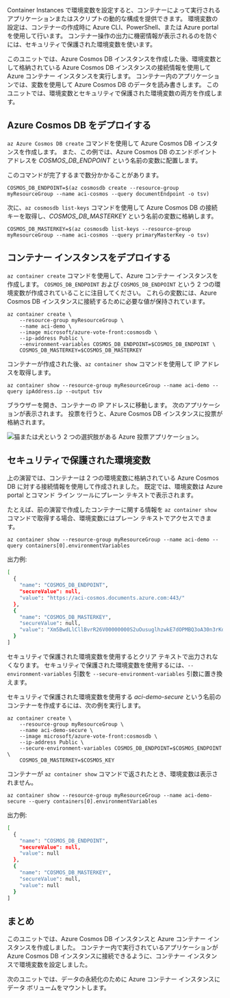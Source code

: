 Container Instances で環境変数を設定すると、コンテナーによって実行されるアプリケーションまたはスクリプトの動的な構成を提供できます。 環境変数の設定は、コンテナーの作成時に Azure CLI、PowerShell、または Azure portal を使用して行います。 コンテナー操作の出力に機密情報が表示されるのを防ぐには、セキュリティで保護された環境変数を使います。

このユニットでは、Azure Cosmos DB インスタンスを作成した後、環境変数として格納されている Azure Cosmos DB インスタンスの接続情報を使用して Azure コンテナー インスタンスを実行します。 コンテナー内のアプリケーションでは、変数を使用して Azure Cosmos DB のデータを読み書きします。 このユニットでは、環境変数とセキュリティで保護された環境変数の両方を作成します。

## <a name="deploy-azure-cosmos-db"></a>Azure Cosmos DB をデプロイする

`az Azure Cosmos DB create` コマンドを使用して Azure Cosmos DB インスタンスを作成します。 また、この例では、Azure Cosmos DB のエンドポイント アドレスを *COSMOS_DB_ENDPOINT* という名前の変数に配置します。

このコマンドが完了するまで数分かかることがあります。

```azurecli
COSMOS_DB_ENDPOINT=$(az cosmosdb create --resource-group myResourceGroup --name aci-cosmos --query documentEndpoint -o tsv)
```

次に、`az cosmosdb list-keys` コマンドを使用して Azure Cosmos DB の接続キーを取得し、*COSMOS_DB_MASTERKEY* という名前の変数に格納します。

```azurecli
COSMOS_DB_MASTERKEY=$(az cosmosdb list-keys --resource-group myResourceGroup --name aci-cosmos --query primaryMasterKey -o tsv)
```

## <a name="deploy-a-container-instance"></a>コンテナー インスタンスをデプロイする

`az container create` コマンドを使用して、Azure コンテナー インスタンスを作成します。 `COSMOS_DB_ENDPOINT` および `COSMOS_DB_ENDPOINT` という 2 つの環境変数が作成されていることに注目してください。 これらの変数には、Azure Cosmos DB インスタンスに接続するために必要な値が保持されています。

```azurecli
az container create \
    --resource-group myResourceGroup \
    --name aci-demo \
    --image microsoft/azure-vote-front:cosmosdb \
    --ip-address Public \
    --environment-variables COSMOS_DB_ENDPOINT=$COSMOS_DB_ENDPOINT \
    COSMOS_DB_MASTERKEY=$COSMOS_DB_MASTERKEY
```

コンテナーが作成された後、`az container show` コマンドを使用して IP アドレスを取得します。

```azurecli
az container show --resource-group myResourceGroup --name aci-demo --query ipAddress.ip --output tsv
```

ブラウザーを開き、コンテナーの IP アドレスに移動します。 次のアプリケーションが表示されます。 投票を行うと、Azure Cosmos DB インスタンスに投票が格納されます。

![猫または犬という 2 つの選択肢がある Azure 投票アプリケーション。](../media-draft/azure-vote.png)

## <a name="secured-environment-variables"></a>セキュリティで保護された環境変数

上の演習では、コンテナーは 2 つの環境変数に格納されている Azure Cosmos DB に対する接続情報を使用して作成されました。 既定では、環境変数は Azure portal とコマンド ライン ツールにプレーン テキストで表示されます。

たとえば、前の演習で作成したコンテナーに関する情報を `az container show` コマンドで取得する場合、環境変数にはプレーン テキストでアクセスできます。

```azurecli
az container show --resource-group myResourceGroup --name aci-demo --query containers[0].environmentVariables
```

出力例:

```bash
[
  {
    "name": "COSMOS_DB_ENDPOINT",
    "secureValue": null,
    "value": "https://aci-cosmos.documents.azure.com:443/"
  },
  {
    "name": "COSMOS_DB_MASTERKEY",
    "secureValue": null,
    "value": "Xm5BwdLlCllBvrR26V00000000S2uOusuglhzwkE7dOPMBQ3oA30n3rKd8PKA13700000000095ynys863Ghgw=="
  }
]
```

セキュリティで保護された環境変数を使用するとクリア テキストで出力されなくなります。 セキュリティで保護された環境変数を使用するには、`--environment-variables` 引数を `--secure-environment-variables` 引数に置き換えます。

セキュリティで保護された環境変数を使用する *aci-demo-secure* という名前のコンテナーを作成するには、次の例を実行します。

```azurecli
az container create \
    --resource-group myResourceGroup \
    --name aci-demo-secure \
    --image microsoft/azure-vote-front:cosmosdb \
    --ip-address Public \
    --secure-environment-variables COSMOS_DB_ENDPOINT=$COSMOS_ENDPOINT \
    COSMOS_DB_MASTERKEY=$COSMOS_KEY
```

コンテナーが `az container show` コマンドで返されたとき、環境変数は表示されません。

```azurecli
az container show --resource-group myResourceGroup --name aci-demo-secure --query containers[0].environmentVariables
```

出力例:

```bash
[
  {
    "name": "COSMOS_DB_ENDPOINT",
    "secureValue": null,
    "value": null
  },
  {
    "name": "COSMOS_DB_MASTERKEY",
    "secureValue": null,
    "value": null
  }
]
```

## <a name="summary"></a>まとめ

このユニットでは、Azure Cosmos DB インスタンスと Azure コンテナー インスタンスを作成しました。 コンテナー内で実行されているアプリケーションが Azure Cosmos DB インスタンスに接続できるように、コンテナー インスタンスで環境変数を設定しました。

次のユニットでは、データの永続化のために Azure コンテナー インスタンスにデータ ボリュームをマウントします。
